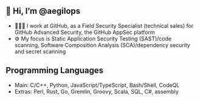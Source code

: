 ## 👋 Hi, I’m @aegilops

- 🧑🏻‍💻 I work at GitHub, as a Field Security Specialist (technical sales) for GitHub Advanced Security, the GitHub AppSec platform
- ⚙️ My focus is Static Application Security Testing (SAST)/code scanning, Software Composition Analysis (SCA)/dependency security and secret scanning

## Programming Languages

- Main: C/C++, Python, JavaScript/TypeScript, Bash/Shell, CodeQL
- Extras: Perl, Rust, Go, Gremlin, Groovy, Scala, SQL, C#, assembly
